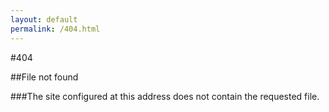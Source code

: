 ```yaml
---
layout: default
permalink: /404.html
---
```

#404

##File not found

###The site configured at this address does not contain the requested file.
